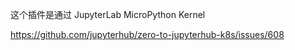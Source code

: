 这个插件是通过 JupyterLab MicroPython Kernel 



https://github.com/jupyterhub/zero-to-jupyterhub-k8s/issues/608
